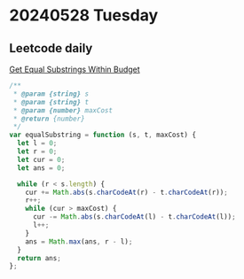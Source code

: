 # 20240528 Tuesday

## Leetcode daily

[Get Equal Substrings Within Budget](https://leetcode.com/problems/get-equal-substrings-within-budget/?envType=daily-question&envId=2024-05-28)

```js
/**
 * @param {string} s
 * @param {string} t
 * @param {number} maxCost
 * @return {number}
 */
var equalSubstring = function (s, t, maxCost) {
  let l = 0;
  let r = 0;
  let cur = 0;
  let ans = 0;

  while (r < s.length) {
    cur += Math.abs(s.charCodeAt(r) - t.charCodeAt(r));
    r++;
    while (cur > maxCost) {
      cur -= Math.abs(s.charCodeAt(l) - t.charCodeAt(l));
      l++;
    }
    ans = Math.max(ans, r - l);
  }
  return ans;
};
```
